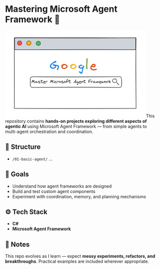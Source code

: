 # Mastering Microsoft Agent Framework 🚀
![Master Microsoft Agent Framework](images/welcome-microsoft-agent-framework.PNG)
This repository contains **hands-on projects exploring different aspects of agentic AI** using Microsoft Agent Framework — from simple agents to multi-agent orchestration and coordination.

## 📂 Structure

- `/01-basic-agent/` …

## 🎯 Goals

- Understand how agent frameworks are designed  
- Build and test custom agent components  
- Experiment with coordination, memory, and planning mechanisms  

## ⚙️ Tech Stack

- **C#**  
- **Microsoft Agent Framework**  

## 📖 Notes

This repo evolves as I learn — expect **messy experiments, refactors, and breakthroughs**. Practical examples are included wherever appropriate.
